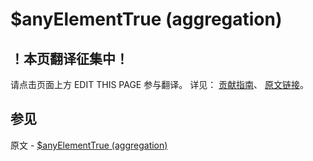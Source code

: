 # $anyElementTrue (aggregation)

## ！本页翻译征集中！

请点击页面上方 EDIT THIS PAGE 参与翻译。
详见：
[贡献指南]( https://github.com/JinMuInfo/MongoDB-Manual-zh/blob/master/CONTRIBUTING.md )、
[原文链接](  https://docs.mongodb.com/manual/reference/operator/aggregation/anyElementTrue/  )。

## 参见

原文 - [$anyElementTrue (aggregation)]( https://docs.mongodb.com/manual/reference/operator/aggregation/anyElementTrue/ )

